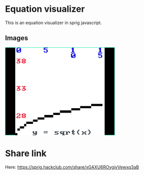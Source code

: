 # Equation visualizer

This is an equation visualizer in sprig javascript.

## Images

![](./1.png)

# Share link

Here: https://sprig.hackclub.com/share/xGAXU6ROygivVewxq3aB
